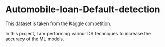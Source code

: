 # Automobile-loan-Default-detection

This dataset is taken from the Kaggle competition. 

In this project, I am performing variour DS techniques to increase the accuracy of the ML models. 
